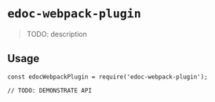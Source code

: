 # `edoc-webpack-plugin`

> TODO: description

## Usage

```
const edocWebpackPlugin = require('edoc-webpack-plugin');

// TODO: DEMONSTRATE API
```
